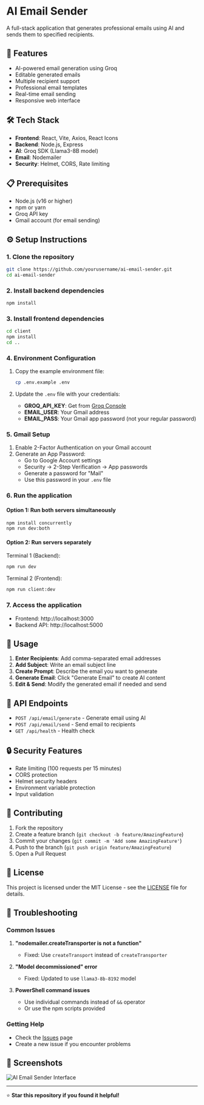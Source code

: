 # AI Email Sender

A full-stack application that generates professional emails using AI and sends them to specified recipients.

## 🚀 Features

- AI-powered email generation using Groq
- Editable generated emails
- Multiple recipient support
- Professional email templates
- Real-time email sending
- Responsive web interface

## 🛠️ Tech Stack

- **Frontend**: React, Vite, Axios, React Icons
- **Backend**: Node.js, Express
- **AI**: Groq SDK (Llama3-8B model)
- **Email**: Nodemailer
- **Security**: Helmet, CORS, Rate limiting

## 📋 Prerequisites

- Node.js (v16 or higher)
- npm or yarn
- Groq API key
- Gmail account (for email sending)

## ⚙️ Setup Instructions

### 1. Clone the repository

```bash
git clone https://github.com/yourusername/ai-email-sender.git
cd ai-email-sender
```

### 2. Install backend dependencies

```bash
npm install
```

### 3. Install frontend dependencies

```bash
cd client
npm install
cd ..
```

### 4. Environment Configuration

1. Copy the example environment file:
   ```bash
   cp .env.example .env
   ```

2. Update the `.env` file with your credentials:
   - **GROQ_API_KEY**: Get from [Groq Console](https://console.groq.com/)
   - **EMAIL_USER**: Your Gmail address
   - **EMAIL_PASS**: Your Gmail app password (not your regular password)

### 5. Gmail Setup

1. Enable 2-Factor Authentication on your Gmail account
2. Generate an App Password:
   - Go to Google Account settings
   - Security → 2-Step Verification → App passwords
   - Generate a password for "Mail"
   - Use this password in your `.env` file

### 6. Run the application

#### Option 1: Run both servers simultaneously
```bash
npm install concurrently
npm run dev:both
```

#### Option 2: Run servers separately

Terminal 1 (Backend):
```bash
npm run dev
```

Terminal 2 (Frontend):
```bash
npm run client:dev
```

### 7. Access the application

- Frontend: http://localhost:3000
- Backend API: http://localhost:5000

## 🚀 Usage

1. **Enter Recipients**: Add comma-separated email addresses
2. **Add Subject**: Write an email subject line
3. **Create Prompt**: Describe the email you want to generate
4. **Generate Email**: Click "Generate Email" to create AI content
5. **Edit & Send**: Modify the generated email if needed and send

## 📡 API Endpoints

- `POST /api/email/generate` - Generate email using AI
- `POST /api/email/send` - Send email to recipients
- `GET /api/health` - Health check

## 🔒 Security Features

- Rate limiting (100 requests per 15 minutes)
- CORS protection
- Helmet security headers
- Environment variable protection
- Input validation

## 🤝 Contributing

1. Fork the repository
2. Create a feature branch (`git checkout -b feature/AmazingFeature`)
3. Commit your changes (`git commit -m 'Add some AmazingFeature'`)
4. Push to the branch (`git push origin feature/AmazingFeature`)
5. Open a Pull Request

## 📝 License

This project is licensed under the MIT License - see the [LICENSE](LICENSE) file for details.

## 🐛 Troubleshooting

### Common Issues

1. **"nodemailer.createTransporter is not a function"**
   - Fixed: Use `createTransport` instead of `createTransporter`

2. **"Model decommissioned" error**
   - Fixed: Updated to use `llama3-8b-8192` model

3. **PowerShell command issues**
   - Use individual commands instead of `&&` operator
   - Or use the npm scripts provided

### Getting Help

- Check the [Issues](https://github.com/yourusername/ai-email-sender/issues) page
- Create a new issue if you encounter problems

## 📸 Screenshots

![AI Email Sender Interface](https://via.placeholder.com/800x400?text=Add+Your+Screenshot+Here)

---

⭐ **Star this repository if you found it helpful!**
